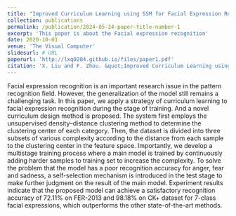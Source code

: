 ```yaml
---
title: "Improved Curriculum Learning using SSM for Facial Expression Recognition"
collection: publications
permalink: /publication/2024-05-24-paper-title-number-1
excerpt: 'This paper is about the Facial expression recognition'
date: 2020-10-01
venue: 'The Visual Computer'
slidesurl: # URL
paperurl: 'http://lxq0204.github.io/files/paper1.pdf'
citation: 'X. Liu and F. Zhou. &quot;Improved Curriculum Learning using SSM for Facial Expression Recognition.&quot; <i>The Visual Computer</i>. vol. 36, pp. 1635-1649, 2020.'
---
```


Facial expression recognition is an important research issue in the pattern recognition field. However, the generalization of the model still remains a challenging task. In this paper, we apply a strategy of curriculum learning to facial expression recognition during the stage of training. And a novel curriculum design method is proposed. The system first employs the unsupervised density–distance clustering method to determine the clustering center of each category. Then, the dataset is divided into three subsets of various complexity according to the distance from each sample to the clustering center in the feature space. Importantly, we develop a multistage training process where a main model is trained by continuously adding harder samples to training set to increase the complexity. To solve the problem that the model has a poor recognition accuracy for anger, fear and sadness, a self-selection mechanism is introduced in the test stage to make further judgment on the result of the main model. Experiment results indicate that the proposed model can achieve a satisfactory recognition accuracy of 72.11% on FER-2013 and 98.18% on CK+ dataset for 7-class facial expressions, which outperforms the other state-of-the-art methods.

